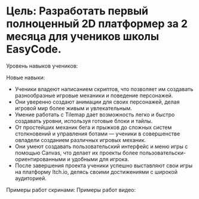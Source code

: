 # Цель: Разработать первый полноценный 2D платформер за 2 месяца для учеников школы EasyCode.

Уровень навыков учеников:

Новые навыки:

- Ученики владеют написанием скриптов, что позволяет им создавать разнообразные игровые механики и поведение персонажей.
- Они уверенно создают анимации для своих персонажей, делая игровой мир более живым и увлекательным.
- Умение работать с Tilemap дает возможность легко и быстро создавать уровни, используя готовые блоки и тайлы.
- От простейших механик бега и прыжков до сложных систем столкновений и управления ботами — ученики в совершенстве овладели созданием различных игровых механик.
- Они умеют создавать пользовательский интерфейс и меню игры с помощью Canvas, что делает их проекты более пользовательски-ориентированными и удобными для игрока.
- После завершения проекта ученики успешно выставляют свои игры на платформу Itch.io, делясь своими достижениями с широкой аудиторией.

Примеры работ скринами:
Примеры работ видео:
 
